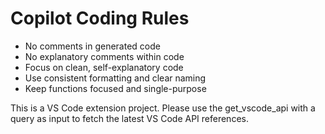 <!-- Use this file to provide workspace-specific custom instructions to Copilot. For more details, visit https://code.visualstudio.com/docs/copilot/copilot-customization#_use-a-githubcopilotinstructionsmd-file -->

# Copilot Coding Rules

- No comments in generated code
- No explanatory comments within code
- Focus on clean, self-explanatory code
- Use consistent formatting and clear naming
- Keep functions focused and single-purpose

This is a VS Code extension project. Please use the get_vscode_api with a query as input to fetch the latest VS Code API references.
